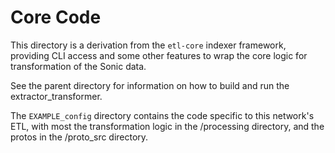 # Core Code

This directory is a derivation from the `etl-core` indexer framework, providing CLI access and some
other features to wrap the core logic for transformation of the Sonic data.

See the parent directory for information on how to build and run the extractor_transformer.

The `EXAMPLE_config` directory contains the code specific to this network's ETL, with most the transformation
logic in the /processing directory, and the protos in the /proto_src directory.
